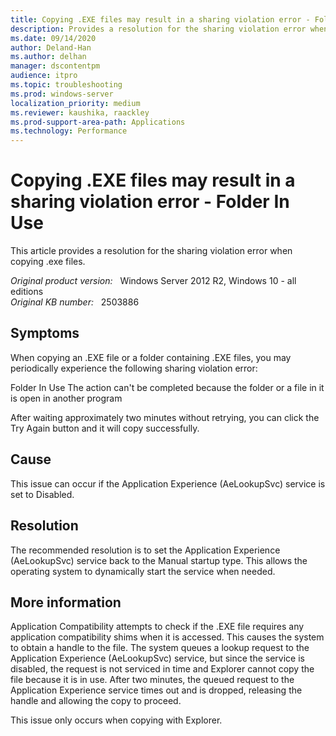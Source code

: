 ```yaml
---
title: Copying .EXE files may result in a sharing violation error - Folder In Use
description: Provides a resolution for the sharing violation error when copying .exe files
ms.date: 09/14/2020
author: Deland-Han
ms.author: delhan 
manager: dscontentpm
audience: itpro
ms.topic: troubleshooting
ms.prod: windows-server
localization_priority: medium
ms.reviewer: kaushika, raackley
ms.prod-support-area-path: Applications
ms.technology: Performance
---
```

# Copying .EXE files may result in a sharing violation error - Folder In Use

This article provides a resolution for the sharing violation error when copying .exe files.

_Original product version:_ &nbsp; Windows Server 2012 R2, Windows 10 - all editions  
_Original KB number:_ &nbsp; 2503886

## Symptoms

When copying an .EXE file or a folder containing .EXE files, you may periodically experience the following sharing violation error:

Folder In Use
The action can't be completed because the folder or a file in it is open in another program

After waiting approximately two minutes without retrying, you can click the Try Again button and it will copy successfully.

## Cause

This issue can occur if the Application Experience (AeLookupSvc) service is set to Disabled.

## Resolution

The recommended resolution is to set the Application Experience (AeLookupSvc) service back to the Manual startup type. This allows the operating system to dynamically start the service when needed.

## More information

Application Compatibility attempts to check if the .EXE file requires any application compatibility shims when it is accessed. This causes the system to obtain a handle to the file. The system queues a lookup request to the Application Experience (AeLookupSvc) service, but since the service is disabled, the request is not serviced in time and Explorer cannot copy the file because it is in use. After two minutes, the queued request to the Application Experience service times out and is dropped, releasing the handle and allowing the copy to proceed.

This issue only occurs when copying with Explorer.
